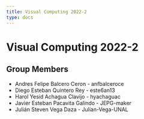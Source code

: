 ```yaml
---
title: Visual Computing 2022-2
type: docs
---
```


# Visual Computing 2022-2
## Group Members

- Andres Felipe Balcero Ceron   -	anfbalceroce
- Diego Esteban Quintero Rey    -	este6an13
- Harol Yesid Achagua Clavijo   -	hyachaguac
- Javier Esteban Pacavita Galindo   -	JEPG-maker
- Julián Steven Vega Daza   -  	Julian-Vega-UNAL
